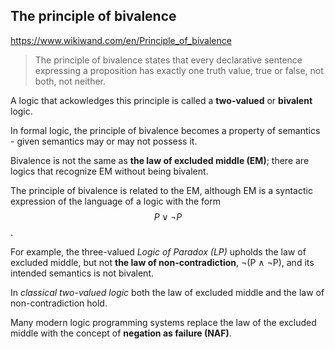 ## The principle of bivalence

https://www.wikiwand.com/en/Principle_of_bivalence

> The principle of bivalence states that every declarative sentence expressing a proposition has exactly one truth value, true or false, not both, not neither.

A logic that ackowledges this principle is called a **two-valued** or **bivalent** logic.

In formal logic, the principle of bivalence becomes a property of semantics - given semantics may or may not possess it.

Bivalence is not the same as **the law of excluded middle (EM)**; there are logics that recognize EM without being bivalent.

The principle of bivalence is related to the EM, although EM is a syntactic expression of the language of a logic with the form $$P \lor \lnot P$$.

For example, the three-valued *Logic of Paradox (LP)* upholds the law of excluded middle, but not **the law of non-contradiction**, ¬(P ∧ ¬P), and its intended semantics is not bivalent.

In *classical two-valued logic* both the law of excluded middle and the law of non-contradiction hold.

Many modern logic programming systems replace the law of the excluded middle with the concept of **negation as failure (NAF)**.
